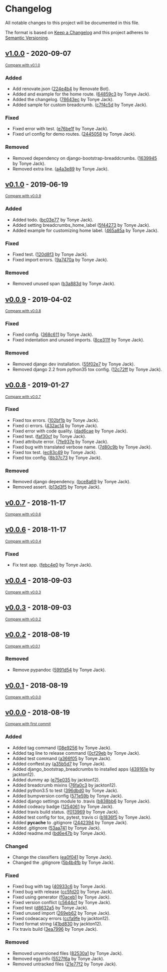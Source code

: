 # Changelog
All notable changes to this project will be documented in this file.

The format is based on [Keep a Changelog](http://keepachangelog.com/en/1.0.0/)
and this project adheres to [Semantic Versioning](http://semver.org/spec/v2.0.0.html).

## [v1.0.0](https://github.com/tj-django/django-view-breadcrumbs/releases/tag/v1.0.0) - 2020-09-07

<small>[Compare with v0.1.0](https://github.com/tj-django/django-view-breadcrumbs/compare/v0.1.0...v1.0.0)</small>

### Added
- Add renovate.json ([224e4b4](https://github.com/tj-django/django-view-breadcrumbs/commit/224e4b4d3ea62ac4a1bf4f6b4e68bae83d28bd22) by Renovate Bot).
- Added and example for the home route. ([64859c3](https://github.com/tj-django/django-view-breadcrumbs/commit/64859c347d8b9e4cb8e3c74c824111b1ae68910b) by Tonye Jack).
- Added the changelog. ([78643ec](https://github.com/tj-django/django-view-breadcrumbs/commit/78643ec8579f67ea29f5e56142457c7018737ead) by Tonye Jack).
- Added sample for custom breadcrumb. ([c7f4c5d](https://github.com/tj-django/django-view-breadcrumbs/commit/c7f4c5d280a19a6754154c7b8e98687f881a4504) by Tonye Jack).

### Fixed
- Fixed error with test. ([e76be1f](https://github.com/tj-django/django-view-breadcrumbs/commit/e76be1f00b19e33578fd4b733e2e4e11d46c38c4) by Tonye Jack).
- Fixed url config for demo routes. ([2445058](https://github.com/tj-django/django-view-breadcrumbs/commit/244505866bc9ebd354f5ace0da52e512e83d0bb5) by Tonye Jack).

### Removed
- Removed dependency on django-bootstrap-breaddcrumbs. ([1639945](https://github.com/tj-django/django-view-breadcrumbs/commit/1639945d8ca00d48f24f48bc1c4f5962efb562ca) by Tonye Jack).
- Removed extra line. ([a4a3e89](https://github.com/tj-django/django-view-breadcrumbs/commit/a4a3e89c3084a358132c23732c6c707af9171e8f) by Tonye Jack).


## [v0.1.0](https://github.com/tj-django/django-view-breadcrumbs/releases/tag/v0.1.0) - 2019-06-19

<small>[Compare with v0.0.9](https://github.com/tj-django/django-view-breadcrumbs/compare/v0.0.9...v0.1.0)</small>

### Added
- Added todo. ([bc03e77](https://github.com/tj-django/django-view-breadcrumbs/commit/bc03e77bf306ac189632b1d4dfb66cff522bdf1b) by Tonye Jack).
- Added setting breadcrumbs_home_label ([5f44273](https://github.com/tj-django/django-view-breadcrumbs/commit/5f4427393be8f1ed9cf516a54fdf92af3cccfe63) by Tonye Jack).
- Added example for customizing home label. ([465a85a](https://github.com/tj-django/django-view-breadcrumbs/commit/465a85ad08dcab21e82c2cd4d4f39fb0b291fc29) by Tonye Jack).

### Fixed
- Fixed test. ([120d8f3](https://github.com/tj-django/django-view-breadcrumbs/commit/120d8f3dfea749ad2cc76ddeeac8a0a82f13f0ca) by Tonye Jack).
- Fixed import errors. ([9a7470a](https://github.com/tj-django/django-view-breadcrumbs/commit/9a7470a753ab04696fb444aff11f092ee9e087ba) by Tonye Jack).

### Removed
- Removed unused span ([b3a883d](https://github.com/tj-django/django-view-breadcrumbs/commit/b3a883dcadc6e6d43fd022b3fb9aa21f84496e3d) by Tonye Jack).


## [v0.0.9](https://github.com/tj-django/django-view-breadcrumbs/releases/tag/v0.0.9) - 2019-04-02

<small>[Compare with v0.0.8](https://github.com/tj-django/django-view-breadcrumbs/compare/v0.0.8...v0.0.9)</small>

### Fixed
- Fixed config. ([368c611](https://github.com/tj-django/django-view-breadcrumbs/commit/368c611c8351cf3d29784aa41bf1f09372552c9b) by Tonye Jack).
- Fixed indentation and unused imports. ([8ce311f](https://github.com/tj-django/django-view-breadcrumbs/commit/8ce311f34c3c3ce0bfb980dcb4e9586ae47fc095) by Tonye Jack).

### Removed
- Removed django dev installation. ([55f02e7](https://github.com/tj-django/django-view-breadcrumbs/commit/55f02e7750c706d9f11c6a14a0f0cee876c76dc6) by Tonye Jack).
- Removed django 2.2 from python35 tox config. ([12c72ff](https://github.com/tj-django/django-view-breadcrumbs/commit/12c72ff91005f28ee6c6a80f7da1dfa6cb5e9cdc) by Tonye Jack).


## [v0.0.8](https://github.com/tj-django/django-view-breadcrumbs/releases/tag/v0.0.8) - 2019-01-27

<small>[Compare with v0.0.7](https://github.com/tj-django/django-view-breadcrumbs/compare/v0.0.7...v0.0.8)</small>

### Fixed
- Fixed tox errors. ([102bf1b](https://github.com/tj-django/django-view-breadcrumbs/commit/102bf1b4521ef01b971bbb874bbe786e513b4b81) by Tonye Jack).
- Fixed ci errors. ([432ac14](https://github.com/tj-django/django-view-breadcrumbs/commit/432ac14bd0dd3924e7b09c2a0c780ae879e90e66) by Tonye Jack).
- Fixed error with code quality. ([dad6cae](https://github.com/tj-django/django-view-breadcrumbs/commit/dad6cae3857f3d5cb2e14d1af4a503a1c7085c98) by Tonye Jack).
- Fixed test. ([faf30cf](https://github.com/tj-django/django-view-breadcrumbs/commit/faf30cf8bb3c65eccee155eceeff576b33632cd6) by Tonye Jack).
- Fixed attribute error. ([7fe937e](https://github.com/tj-django/django-view-breadcrumbs/commit/7fe937ea7604739de37e83c502031f0e3cd4257c) by Tonye Jack).
- Fixed bug with translated verbose name. ([7d80c9b](https://github.com/tj-django/django-view-breadcrumbs/commit/7d80c9baf7c8de57fb1ab8a8fd5d7c610ef01012) by Tonye Jack).
- Fixed tox test. ([ec83c49](https://github.com/tj-django/django-view-breadcrumbs/commit/ec83c49843f595621b9f7d2b374e4fa851fcc61b) by Tonye Jack).
- Fixed tox config. ([8b37c73](https://github.com/tj-django/django-view-breadcrumbs/commit/8b37c7357ec44bc68213f877e9fafd2d9f611d85) by Tonye Jack).

### Removed
- Removed django dependency. ([bce8a69](https://github.com/tj-django/django-view-breadcrumbs/commit/bce8a695172c91bf358de4b2cd1059eea4bde472) by Tonye Jack).
- Removed assert. ([b13d3f5](https://github.com/tj-django/django-view-breadcrumbs/commit/b13d3f5e5864d6ebd91db27eddbad177977f2d88) by Tonye Jack).


## [v0.0.7](https://github.com/tj-django/django-view-breadcrumbs/releases/tag/v0.0.7) - 2018-11-17

<small>[Compare with v0.0.6](https://github.com/tj-django/django-view-breadcrumbs/compare/v0.0.6...v0.0.7)</small>


## [v0.0.6](https://github.com/tj-django/django-view-breadcrumbs/releases/tag/v0.0.6) - 2018-11-17

<small>[Compare with v0.0.4](https://github.com/tj-django/django-view-breadcrumbs/compare/v0.0.4...v0.0.6)</small>

### Fixed
- Fix test app. ([febc4e0](https://github.com/tj-django/django-view-breadcrumbs/commit/febc4e0fc6de27d7f2b45e2dfeb011ae2702b4ce) by Tonye Jack).


## [v0.0.4](https://github.com/tj-django/django-view-breadcrumbs/releases/tag/v0.0.4) - 2018-09-03

<small>[Compare with v0.0.3](https://github.com/tj-django/django-view-breadcrumbs/compare/v0.0.3...v0.0.4)</small>


## [v0.0.3](https://github.com/tj-django/django-view-breadcrumbs/releases/tag/v0.0.3) - 2018-09-03

<small>[Compare with v0.0.2](https://github.com/tj-django/django-view-breadcrumbs/compare/v0.0.2...v0.0.3)</small>


## [v0.0.2](https://github.com/tj-django/django-view-breadcrumbs/releases/tag/v0.0.2) - 2018-08-19

<small>[Compare with v0.0.1](https://github.com/tj-django/django-view-breadcrumbs/compare/v0.0.1...v0.0.2)</small>

### Removed
- Remove pypandoc ([5991d54](https://github.com/tj-django/django-view-breadcrumbs/commit/5991d54a69dacfb62ee21cd2752e0ec330800686) by Tonye Jack).


## [v0.0.1](https://github.com/tj-django/django-view-breadcrumbs/releases/tag/v0.0.1) - 2018-08-19

<small>[Compare with v0.0.0](https://github.com/tj-django/django-view-breadcrumbs/compare/v0.0.0...v0.0.1)</small>


## [v0.0.0](https://github.com/tj-django/django-view-breadcrumbs/releases/tag/v0.0.0) - 2018-08-19

<small>[Compare with first commit](https://github.com/tj-django/django-view-breadcrumbs/compare/e3322229f74a7b038584734999425adb3397cce4...v0.0.0)</small>

### Added
- Added tag command ([08e9256](https://github.com/tj-django/django-view-breadcrumbs/commit/08e9256bef0dfcf9f8dafeb4e6376556d791aac3) by Tonye Jack).
- Added tag line to release command ([0cf29eb](https://github.com/tj-django/django-view-breadcrumbs/commit/0cf29eb5faab69d52fcab4f247d3d5e29cc42a58) by Tonye Jack).
- Added test command ([a366f05](https://github.com/tj-django/django-view-breadcrumbs/commit/a366f0587c19f72b1c19c2c324f73bcdf48896b8) by Tonye Jack).
- Added conftest.py ([a35b5d7](https://github.com/tj-django/django-view-breadcrumbs/commit/a35b5d70c0588f83eec696eebac32631c7e0b6e4) by Tonye Jack).
- Added django_bootstrap_breadcrumbs to installed apps ([439161e](https://github.com/tj-django/django-view-breadcrumbs/commit/439161e370ba4b52c38f397967dfbb75e019d168) by jackton12).
- Added dummy ap ([e75e035](https://github.com/tj-django/django-view-breadcrumbs/commit/e75e035791ebefca21dd8e7217d67e1110d49afd) by jackton12).
- Added breadcrumb mixins ([76fa0c3](https://github.com/tj-django/django-view-breadcrumbs/commit/76fa0c39215dac7985779cba57acac24fa994cf4) by jackton12).
- Added python3.5 to test ([396dbd0](https://github.com/tj-django/django-view-breadcrumbs/commit/396dbd0be303b8150556dba7f6b43a83682efbcf) by Tonye Jack).
- Added bumpversion config ([571e59b](https://github.com/tj-django/django-view-breadcrumbs/commit/571e59b481007bb1c83e06d5f9acf30e3c071996) by Tonye Jack).
- Added django settings module to .travis ([b838bb6](https://github.com/tj-django/django-view-breadcrumbs/commit/b838bb68ec684167b8dd9bd594ed7d1a89fff0e5) by Tonye Jack).
- Added codeacy badge ([1254061](https://github.com/tj-django/django-view-breadcrumbs/commit/125406127dfabb006166720882931ffb3e8f5e0a) by Tonye Jack).
- Added travis build status. ([f013969](https://github.com/tj-django/django-view-breadcrumbs/commit/f01396915d3a3286cdfb70176e85f7990b1a1101) by Tonye Jack).
- Added test config for tox, pytest, travis ci ([b1836f5](https://github.com/tj-django/django-view-breadcrumbs/commit/b1836f566b17807a55df4afc633650bd6ba035f9) by Tonye Jack).
- Added __pycache__ to .gitignore ([2442394](https://github.com/tj-django/django-view-breadcrumbs/commit/2442394ea02c2719420ebc7df65e3b710acb1d67) by Tonye Jack).
- Added .gitignore ([53aa741](https://github.com/tj-django/django-view-breadcrumbs/commit/53aa7415d7166dc94a63fc78421e30e8471930c2) by Tonye Jack).
- Added readme.md ([bd6e47b](https://github.com/tj-django/django-view-breadcrumbs/commit/bd6e47b5d519392f9b7d5b8c15461cb46eae065a) by Tonye Jack).

### Changed
- Change the classifiers ([ea0f041](https://github.com/tj-django/django-view-breadcrumbs/commit/ea0f04133294fb2c3c933192cb4b3d3535b49393) by Tonye Jack).
- Changed the .gitignore ([5b4b4fb](https://github.com/tj-django/django-view-breadcrumbs/commit/5b4b4fb8c98c6600cecfc405133f28c85bc6c736) by Tonye Jack).

### Fixed
- Fixed bug with tag ([40933c6](https://github.com/tj-django/django-view-breadcrumbs/commit/40933c6cf316ee0b45802fce82ec5823dea362df) by Tonye Jack).
- Fixed bug with release ([cc5fd20](https://github.com/tj-django/django-view-breadcrumbs/commit/cc5fd20951cf7d409d0be8e424558e6bf71b35f7) by Tonye Jack).
- Fixed using generator ([f0aceb1](https://github.com/tj-django/django-view-breadcrumbs/commit/f0aceb1ecd3c3db1af3eafd71682289f3a3ae33e) by Tonye Jack).
- Fixed version conflict ([c5644cf](https://github.com/tj-django/django-view-breadcrumbs/commit/c5644cf8219732e842ec48bde570f4bd02a48a4c) by Tonye Jack).
- Fixed test ([d8632a5](https://github.com/tj-django/django-view-breadcrumbs/commit/d8632a588188f6e2be5716b5942d1ea1b2875c48) by Tonye Jack).
- Fixed unused import ([269eb62](https://github.com/tj-django/django-view-breadcrumbs/commit/269eb62a93918115a6f000e4fe24850ee3aa7e92) by Tonye Jack).
- Fixed codeacacy errors ([ccfa9fe](https://github.com/tj-django/django-view-breadcrumbs/commit/ccfa9fe277df5ecc578defee0d0202d357f45f84) by jackton12).
- Fixed format string ([41bd830](https://github.com/tj-django/django-view-breadcrumbs/commit/41bd83005a54823b04747e3fa7172fb8630e5f05) by jackton12).
- Fix travis build ([3ea7996](https://github.com/tj-django/django-view-breadcrumbs/commit/3ea799628178545808b8049c6ee94846fdfb3744) by Tonye Jack).

### Removed
- Removed unversioned files ([82530a1](https://github.com/tj-django/django-view-breadcrumbs/commit/82530a161e6f0287cf7750154adec4d5a7c1b631) by Tonye Jack).
- Removed egg.info ([5527f6a](https://github.com/tj-django/django-view-breadcrumbs/commit/5527f6a09426fc05414186a5b70eecaf7b48eaff) by Tonye Jack).
- Removed untracked files ([21e77f2](https://github.com/tj-django/django-view-breadcrumbs/commit/21e77f2e6677907e8cddc05900695eaadfac4ce7) by Tonye Jack).


